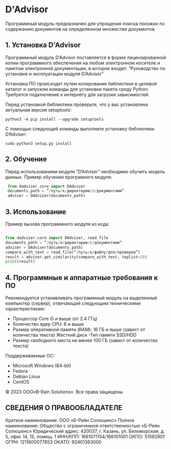 # D'Advisor 

Программный модуль предназначен для упрощения поиска похожих по содержанию документов на определенном множестве документов. 


## 1.  Установка D'Advisor 
Программный модуль D’Advisor поставляется в форме лицензированной копии программного обеспечения  на любом электронном носителе и пакетом электронной документации, в которое входит: 
“Руководство по установке и эксплуатации модуля D’Advisor”


Установка ПО происходит путем копирования библиотеки в целевой каталог и запуском команды для установки пакета среду Python. Требуется подключение к интернету для загрузки зависимостей.

Перед установкой библиотеки проверьте, что у вас установлена ​​актуальная версия setuptools:

` python3 -m pip install --upgrade setuptools `

С помощью следующей команды выполните установку библиотеки D’Adviser:

`sudo python3 setup.py install `


## 2.  Обучение 

Перед использованием модуля “D’Adviser” необходимо обучить модель данных. Пример обучения програмного модуля: 

```Python
 from dadviser.core import DAdviser 
 documents_path = “/путь/к/директории/с/документами” 
 adviser = DAdviser(documents_path)
 ``` 



## 3.  Использование 

Пример  вызова программного модуля  из кода: 
```Python

from dadviser.core import DAdviser, read_file  
documents_path = “/путь/к/директории/с/документами” 
adviser = DAdviser(documents_path) 
compare_with_text = read_file(“/путь/к/файлу/для/проверки”) 
result = adviser.get_similarity(compare_with_text, toplist=10)
print(result)

 ``` 



## 4.  Программные и аппаратные требования к ПО
Рекомендуется устанавливать программный модуль на выделенный компьютер (сервер), отвечающий следующим техническими характеристикам: 
- Процессор Core i5 и выше (от 2.4 ГГц)
- Количество ядер CPU: 6 и выше 
- Размер оперативной памяти (RAM): 16 ГБ и выше (завист от количества текста)
Жесткий диск
-Тип памяти SSD/HDD 
- Размер свободного места не менее 100 ГБ (завист от количества текста) 

Поддерживаемые ОС:
- Microsoft Windows (64-bit)
- Fedora
- Debian Linux
- CentOS    



© 2023 ООО«B-Rain Solutions». Все права защищены

## СВЕДЕНИЯ О ПРАВООБЛАДАТЕЛЕ
Краткое наименование: OOO «Б-Рейн Солюшенс»
Полное наименование: Общество с ограниченной ответственностью «Б-Рейн Cолюшенс»
Юридический адрес: 420037, г. Казань, ул. Беломорская, д. 5, офис 14, 15,  помещ. 1
ИНН/КПП: 1661071154/166101001
ОКПО: 51592901
ОГРН: 1211600077853
ОКАТО: 92401363000
